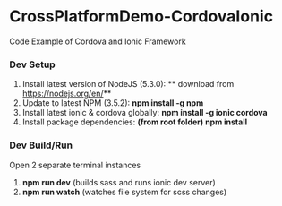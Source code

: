 # CrossPlatformDemo-CordovaIonic
Code Example of Cordova and Ionic Framework


### Dev Setup
1. Install latest version of NodeJS (5.3.0): ** download from https://nodejs.org/en/**
2. Update to latest NPM (3.5.2): **npm install -g npm**
3. Install latest ionic & cordova globally: **npm install -g ionic cordova**
4. Install package dependencies: **(from root folder) npm install**

### Dev Build/Run
Open 2 separate terminal instances
1. **npm run dev** (builds sass and runs ionic dev server)
2. **npm run watch** (watches file system for scss changes)